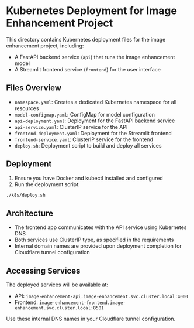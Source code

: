 # Kubernetes Deployment for Image Enhancement Project

This directory contains Kubernetes deployment files for the image enhancement project, including:

- A FastAPI backend service (`api`) that runs the image enhancement model
- A Streamlit frontend service (`frontend`) for the user interface

## Files Overview

- `namespace.yaml`: Creates a dedicated Kubernetes namespace for all resources
- `model-configmap.yaml`: ConfigMap for model configuration
- `api-deployment.yaml`: Deployment for the FastAPI backend service
- `api-service.yaml`: ClusterIP service for the API
- `frontend-deployment.yaml`: Deployment for the Streamlit frontend
- `frontend-service.yaml`: ClusterIP service for the frontend
- `deploy.sh`: Deployment script to build and deploy all services

## Deployment

1. Ensure you have Docker and kubectl installed and configured
2. Run the deployment script:

```bash
./k8s/deploy.sh
```

## Architecture

- The frontend app communicates with the API service using Kubernetes DNS
- Both services use ClusterIP type, as specified in the requirements
- Internal domain names are provided upon deployment completion for Cloudflare tunnel configuration

## Accessing Services

The deployed services will be available at:

- API: `image-enhancement-api.image-enhancement.svc.cluster.local:4000`
- Frontend: `image-enhancement-frontend.image-enhancement.svc.cluster.local:8501`

Use these internal DNS names in your Cloudflare tunnel configuration.
